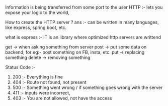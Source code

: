 Information is being transferred from some port to the user
HTTP :- lets you expose your logic to the world,

How to create the HTTP server ?
ans :- can be written in many languages, like express, spring boot, etc.

what is express :- IT is an library where optimized http servers are writtend

get -> when asking something from server
post -> put some data on backend, for eg:- post something on FB, insta, etc.
put -> replacing something
delete -> removing something

Status Code :-

1. 200 :- Everything is fine
2. 404 :- Route not found, not present
3. 500 :- Something went wrong / if something goes wrong with the server
4. 411 :- inputs were incorrect,
5. 403 :- You are not allowed, not have the access
